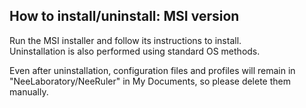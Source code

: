 ## How to install/uninstall: MSI version

Run the MSI installer and follow its instructions to install.  
Uninstallation is also performed using standard OS methods.

Even after uninstallation, configuration files and profiles will remain in "NeeLaboratory/NeeRuler" in My Documents, so please delete them manually.

